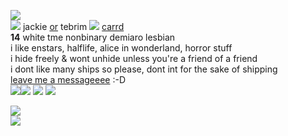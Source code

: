 ![](https://cdn.discordapp.com/attachments/729124835296280689/1111805040496230510/image.jpeg)  
![](https://wilardo.crd.co/assets/images/gallery27/2cecaabb_original.png?v=3a39217c) jackie [or](https://en.pronouns.page/@tebo) tebrim ![](https://mikejima.crd.co/assets/images/shadow/485b8fb5_original.gif?v=16e7e82c) [carrd](https://tebrim.carrd.co/)  
**14** white tme nonbinary demiaro lesbian    
i like enstars, halflife, alice in wonderland, horror stuff  
i hide freely & wont unhide unless you're a friend of a friend  
i dont like many ships so please, dont int for the sake of shipping  
[leave me a messageeee](https://retrospring.net/@tebrim) :-D  
![](https://wilardo.crd.co/assets/images/gallery01/0fdf6f44_original.gif?v=3a39217c)![](https://wilardo.crd.co/assets/images/gallery12/8c6124d0_original.gif?v=3a39217c) ![](https://wilardo.crd.co/assets/images/gallery09/48de10c8_original.gif?v=3a39217c) ![](https://wilardo.crd.co/assets/images/gallery25/ac56e3a3_original.gif?v=7ff558b6)  

![](https://cdn.discordapp.com/attachments/729124835296280689/1111441556688343110/IMG_3236.gif)  
![](https://cdn.discordapp.com/attachments/729124835296280689/1111440366361641082/IMG_3226.gif)  
